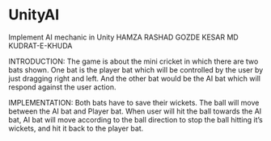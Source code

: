 # UnityAI
Implement AI mechanic in Unity
HAMZA RASHAD
GOZDE KESAR
MD KUDRAT-E-KHUDA

INTRODUCTION:
The game is about the mini cricket in which there are two bats shown. One bat is the player bat which will be controlled by the user by just dragging right and left. And the other bat would be the AI bat which will respond against the user action.

IMPLEMENTATION:
Both bats have to save their wickets. The ball will move between the AI bat and Player bat. When user will hit the ball towards the AI bat, AI bat will move according to the ball direction to stop the ball hitting it’s wickets, and hit it back to the player bat.

